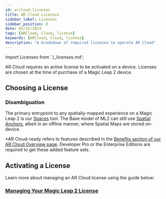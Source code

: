 ```yaml
---
id: arcloud-licenses
title: AR Cloud Licenses
sidebar_label: Licenses
sidebar_position: 0
date: 02/15/2023
tags: [ARCloud, Cloud, license]
keywords: [ARCloud, Cloud, license]
description: "A breakdown of required licenses to operate AR Cloud"
---
```


import Licenses from './_licenses.md';

AR Cloud requires an active license to be activated on a device. Licenses are chosen at the time of purchase of a Magic Leap 2 device.

## Choosing a License

<Licenses />

### Disambiguation

The primary entrypoint to any spatially-mapped experience on a Magic Leap 2 is our [Spaces](/versioned_docs/version-22-May-2023/guides/features/spaces/spaces-tool) tool. The Base model of ML2 can still use [Spatial Anchors](/versioned_docs/version-22-May-2023/guides/features/spaces/spatial-anchors), albeit in an offline manner, where Spatial Maps are stored on-device.

*AR Cloud-ready refers to features described in the [Benefits section of our AR Cloud Overview page](/versioned_docs/version-22-May-2023/guides/arcloud#benefits). Developer Pro or the Enterprise Editions are required to get these added feature sets.

## Activating a License

Learn more about managing an AR Cloud license using the guide below:

### [Managing Your Magic Leap 2 License](https://www.magicleap.care/hc/en-us/articles/9356966949389-Managing-Your-Magic-Leap-2-License)

